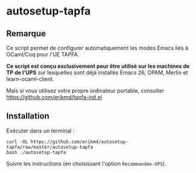 # autosetup-tapfa

## Remarque

Ce script permet de configurer automatiquement les modes Emacs liés à
OCaml/Coq pour l'UE TAPFA.

**Ce script est conçu exclusivement pour être utilisé sur les machines
de TP de l'UPS** sur lesquelles sont déjà installés Emacs 26, OPAM,
Merlin et learn-ocaml-client.

Mais si vous utilisez votre propre ordinateur portable, consulter
https://github.com/erikmd/tapfa-init.el

## Installation

Exécuter dans un terminal :

```
curl -OL https://github.com/erikmd/autosetup-tapfa/raw/master/autosetup-tapfa
bash ./autosetup-tapfa
```

Suivre les instructions (en choisissant l'option `Recommandée-UPS`).
